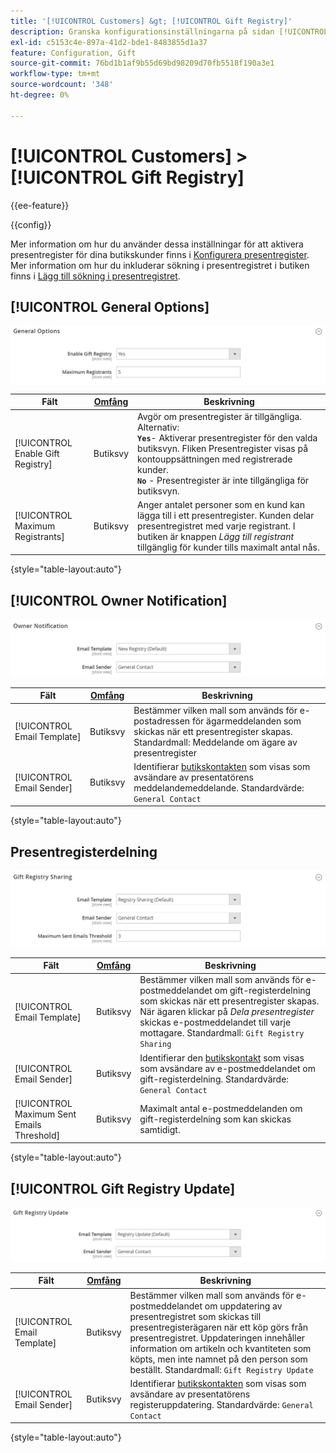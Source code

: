 ```yaml
---
title: '[!UICONTROL Customers] &gt; [!UICONTROL Gift Registry]'
description: Granska konfigurationsinställningarna på sidan [!UICONTROL Customers] &gt; [!UICONTROL Gift Registry] i Commerce Admin.
exl-id: c5153c4e-897a-41d2-bde1-8483855d1a37
feature: Configuration, Gift
source-git-commit: 76bd1b1af9b55d69bd98209d70fb5518f190a3e1
workflow-type: tm+mt
source-wordcount: '348'
ht-degree: 0%

---
```


# [!UICONTROL Customers] > [!UICONTROL Gift Registry]

{{ee-feature}}

{{config}}

Mer information om hur du använder dessa inställningar för att aktivera presentregister för dina butikskunder finns i [Konfigurera presentregister](../../merchandising-promotions/gift-registry-configure.md). Mer information om hur du inkluderar sökning i presentregistret i butiken finns i [Lägg till sökning i presentregistret](../../merchandising-promotions/gift-registry-search.md).

## [!UICONTROL General Options]

![Allmänna alternativ](./assets/gift-registry-general-options.png)<!-- zoom -->

<!-- [General Options](https://docs.magento.com/user-guide/marketing/gift-registry-configure.html) -->

| Fält | [Omfång](../../getting-started/websites-stores-views.md#scope-settings) | Beskrivning |
|--- |--- |--- |
| [!UICONTROL Enable Gift Registry] | Butiksvy | Avgör om presentregister är tillgängliga. Alternativ: <br/>**`Yes`**- Aktiverar presentregister för den valda butiksvyn. Fliken Presentregister visas på kontouppsättningen med registrerade kunder.<br/>**`No`** - Presentregister är inte tillgängliga för butiksvyn. |
| [!UICONTROL Maximum Registrants] | Butiksvy | Anger antalet personer som en kund kan lägga till i ett presentregister. Kunden delar presentregistret med varje registrant. I butiken är knappen _Lägg till registrant_ tillgänglig för kunder tills maximalt antal nås. |

{style="table-layout:auto"}

## [!UICONTROL Owner Notification]

![Ägarmeddelande](./assets/gift-registry-owner-notification.png)<!-- zoom -->

<!-- [Owner Notification](https://docs.magento.com/user-guide/marketing/gift-registry-configure.html) -->

| Fält | [Omfång](../../getting-started/websites-stores-views.md#scope-settings) | Beskrivning |
|--- |--- |--- |
| [!UICONTROL Email Template] | Butiksvy | Bestämmer vilken mall som används för e-postadressen för ägarmeddelanden som skickas när ett presentregister skapas. Standardmall: Meddelande om ägare av presentregister |
| [!UICONTROL Email Sender] | Butiksvy | Identifierar [butikskontakten](../../getting-started/store-details.md#store-email-addresses) som visas som avsändare av presentatörens meddelandemeddelande. Standardvärde: `General Contact` |

{style="table-layout:auto"}

## Presentregisterdelning

![Presentregisterdelning](./assets/gift-registry-gift-registry-sharing.png)<!-- zoom -->

<!-- Gift Registry Sharing](https://docs.magento.com/user-guide/marketing/gift-registry-configure.html) -->

| Fält | [Omfång](../../getting-started/websites-stores-views.md#scope-settings) | Beskrivning |
|--- |--- |--- |
| [!UICONTROL Email Template] | Butiksvy | Bestämmer vilken mall som används för e-postmeddelandet om gift-registerdelning som skickas när ett presentregister skapas. När ägaren klickar på _Dela presentregister_ skickas e-postmeddelandet till varje mottagare. Standardmall: `Gift Registry Sharing` |
| [!UICONTROL Email Sender] | Butiksvy | Identifierar den [butikskontakt](../../getting-started/store-details.md#store-email-addresses) som visas som avsändare av e-postmeddelandet om gift-registerdelning. Standardvärde: `General Contact` |
| [!UICONTROL Maximum Sent Emails Threshold] | Butiksvy | Maximalt antal e-postmeddelanden om gift-registerdelning som kan skickas samtidigt. |

{style="table-layout:auto"}

## [!UICONTROL Gift Registry Update]

![Presentregisteruppdatering](./assets/gift-registry-gift-registry-update.png)<!-- zoom -->

<!-- [Gift Registry Update](https://docs.magento.com/user-guide/marketing/gift-registry-configure.html) -->

| Fält | [Omfång](../../getting-started/websites-stores-views.md#scope-settings) | Beskrivning |
|--- |--- |--- |
| [!UICONTROL Email Template] | Butiksvy | Bestämmer vilken mall som används för e-postmeddelandet om uppdatering av presentregistret som skickas till presentregisterägaren när ett köp görs från presentregistret. Uppdateringen innehåller information om artikeln och kvantiteten som köpts, men inte namnet på den person som beställt. Standardmall: `Gift Registry Update` |
| [!UICONTROL Email Sender] | Butiksvy | Identifierar [butikskontakten](../../getting-started/store-details.md#store-email-addresses) som visas som avsändare av presentatörens registeruppdatering. Standardvärde: `General Contact` |

{style="table-layout:auto"}
